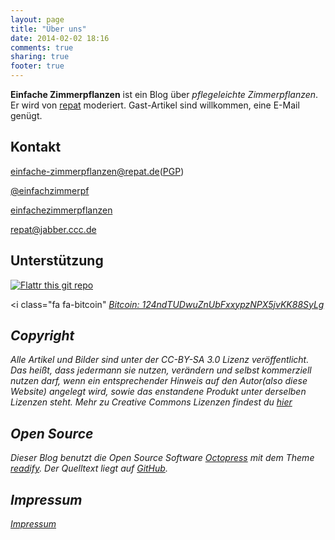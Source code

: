 ```yaml
---
layout: page
title: "Über uns"
date: 2014-02-02 18:16
comments: true
sharing: true
footer: true
---
```

**Einfache Zimmerpflanzen** ist ein Blog über *pflegeleichte Zimmerpflanzen*. Er wird von [repat](http://repat.de) moderiert. Gast-Artikel sind willkommen, eine E-Mail genügt.

## Kontakt
<i class="fa fa-envelope"></i> [einfache-zimmerpflanzen@repat.de](mailto:einfache-zimmerpflanzen@repat.de)([PGP](http://repat.de/files/repat_pub_key.asc))

<i class="fa fa-twitter"></i> [@einfachzimmerpf](https://twitter.com/einfachzimmerpf)

<i class="fa fa-facebook"></i> [einfachezimmerpflanzen](https://facebook.com/einfachzimmerpf)

<i class="fa fa-comment"></i> [repat@jabber.ccc.de](xmpp:repat@jabber.ccc.de)

## Unterstützung
<i class="fa fa-euro"></i> [![Flattr this git repo](http://api.flattr.com/button/flattr-badge-large.png)](https://flattr.com/submit/auto?user_id=repat&url=https://github.com/einfache-zimmerpflanzen/einfache-zimmerpflanzen.github.ui&title=einfache-zimmerpflanzen&language=&tags=github&category=software)

<i class="fa fa-bitcoin"<i> [Bitcoin: 124ndTUDwuZnUbFxxypzNPX5jvKK88SyLg](bitcoin:124ndTUDwuZnUbFxxypzNPX5jvKK88SyLg)

## Copyright
Alle Artikel und Bilder sind unter der CC-BY-SA 3.0 Lizenz veröffentlicht.
Das heißt, dass jedermann sie nutzen, verändern und selbst kommerziell nutzen darf, wenn ein entsprechender Hinweis auf den Autor(also diese Website) angelegt wird, sowie das enstandene Produkt unter derselben Lizenzen steht.
Mehr zu Creative Commons Lizenzen findest du [hier](http://creativecommons.org/licenses/by-sa/3.0/)

## Open Source
Dieser Blog benutzt die Open Source Software [Octopress](http://octopress.org) mit dem Theme [readify](https://github.com/vladigleba/readify).
Der Quelltext liegt auf [GitHub](https://github.com/einfache-zimmerpflanzen/einfache-zimmerpflanzen.github.io).

## Impressum
<i class="fa fa-info"></i> [Impressum](http://repat.de/Bilder/pr/musserpmi.PNG)

